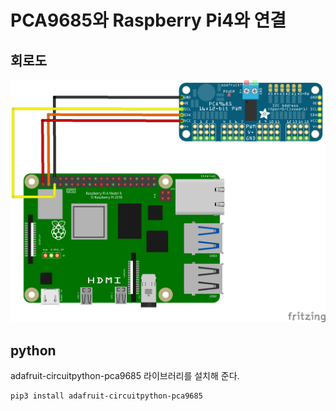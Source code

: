 # PCA9685와 Raspberry Pi4와 연결

## 회로도
![circuit](PCA9685_RPi4.png)

## python
adafruit-circuitpython-pca9685 라이브러리를 설치해 준다.
```
pip3 install adafruit-circuitpython-pca9685
```

